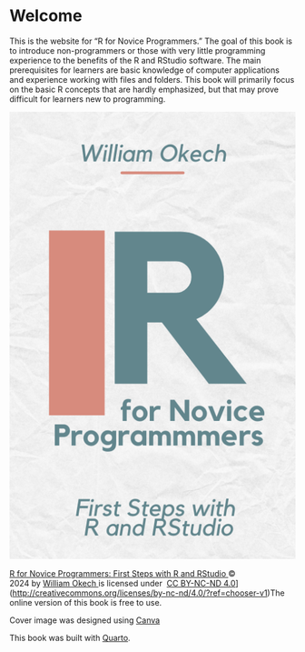# Welcome

This is the website for “R for Novice Programmers.” The goal of this book is to introduce non-programmers or those with very little programming experience to the benefits of the R and RStudio software. The main prerequisites for learners are basic knowledge of computer applications and experience working with files and folders. This book will primarily focus on the basic R concepts that are hardly emphasized, but that may prove difficult for learners new to programming.

![Cover Image for R for Novices](Cover_R4NP.png)

[R for Novice Programmers: First Steps with R and RStudio ](https://wokech.github.io/r4novice/)© 2024 by [William Okech ](https://www.williamokech.com/)is licensed under 
[CC BY-NC-ND 4.0](https://chooser-beta.creativecommons.org/img/cc-logo.f0ab4ebe.svg)](http://creativecommons.org/licenses/by-nc-nd/4.0/?ref=chooser-v1)The online version of this book is free to use.

Cover image was designed using [Canva](https://www.canva.com/)

This book was built with [Quarto](https://quarto.org/).
